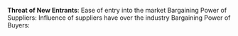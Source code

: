 **Threat of New Entrants**: Ease of entry into the market
Bargaining Power of Suppliers: Influence of suppliers have over the industry
Bargaining Power of Buyers: 